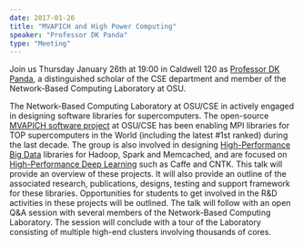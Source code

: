 ```yaml
---
date: 2017-01-26
title: "MVAPICH and High Power Computing"
speaker: "Professor DK Panda"
type: "Meeting"
---
```


Join us Thursday January 26th at 19:00 in Caldwell 120 as [Professor DK Panda](http://www.cse.ohio-state.edu/~panda), a distinguished scholar of the CSE department and member of the Network-Based Computing Laboratory at OSU.

The Network-Based Computing Laboratory at OSU/CSE in actively engaged in designing software libraries for supercomputers. The open-source [MVAPICH software project](http://mvapich.cse.ohio-state.edu) at OSU/CSE has been enabling MPI libraries for TOP supercomputers in the World (including the latest #1st ranked) during the last decade. The group is also involved in designing [High-Performance Big Data](http://hibd.cse.ohio-state.edu) libraries for Hadoop, Spark and Memcached, and are focused on [High-Performance Deep Learning](http://hidl.cse.ohio-state.edu) such as Caffe and CNTK. This talk will provide an overview of these projects. It will also provide an outline of the associated research, publications, designs, testing and support framework for these libraries. Opportunities for students to get involved in the R&D activities in these projects will be outlined. The talk will follow with an open Q&A session with several members of the Network-Based Computing Laboratory. The session will conclude with a tour of the Laboratory consisting of multiple high-end clusters involving thousands of cores.
